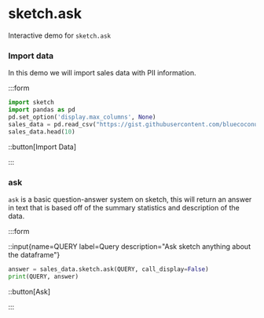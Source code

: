 # sketch.ask

Interactive demo for `sketch.ask`

### Import data

In this demo we will import sales data with PII information.

:::form

```python
import sketch
import pandas as pd
pd.set_option('display.max_columns', None)
sales_data = pd.read_csv("https://gist.githubusercontent.com/bluecoconut/9ce2135aafb5c6ab2dc1d60ac595646e/raw/c93c3500a1f7fae469cba716f09358cfddea6343/sales_demo_with_pii_and_all_states.csv")
sales_data.head(10)
```

::button[Import Data]

:::

### ask

`ask` is a basic question-answer system on sketch, this will return an answer in
text that is based off of the summary statistics and description of the data.

:::form

::input{name=QUERY label=Query description="Ask sketch anything about the dataframe"}

```python
answer = sales_data.sketch.ask(QUERY, call_display=False)
print(QUERY, answer)
```

::button[Ask]

:::
